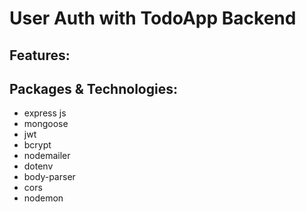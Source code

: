 # User Auth with TodoApp Backend
## Features:
## Packages & Technologies:
* express js
* mongoose
* jwt
* bcrypt
* nodemailer
* dotenv
* body-parser
* cors
* nodemon
